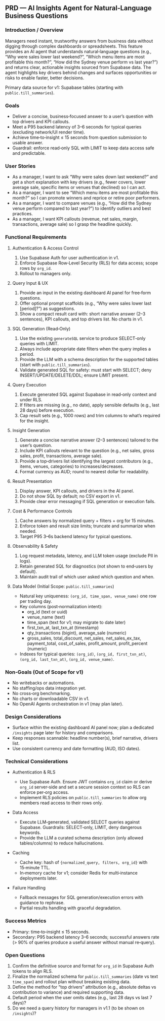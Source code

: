 ## PRD — AI Insights Agent for Natural‑Language Business Questions

### Introduction / Overview
Managers need instant, trustworthy answers from business data without digging through complex dashboards or spreadsheets. This feature provides an AI agent that understands natural‑language questions (e.g., “Why were sales lower last weekend?”, “Which menu items are most profitable this month?”, “How did the Sydney venue perform vs last year?”) and returns clear, actionable insights sourced from Supabase data. The agent highlights key drivers behind changes and surfaces opportunities or risks to enable faster, better decisions.

Primary data source for v1: Supabase tables (starting with `public.till_summaries`).

### Goals
- Deliver a concise, business‑focused answer to a user’s question with top drivers and KPI callouts.
- Meet a P95 backend latency of 3–6 seconds for typical queries (excluding network/UI render time).
- Achieve time‑to‑insight ≤ 15 seconds from question submission to usable answer.
- Guardrail: enforce read‑only SQL with LIMIT to keep data access safe and predictable.

### User Stories
- As a manager, I want to ask “Why were sales down last weekend?” and get a short explanation with key drivers (e.g., fewer covers, lower average sale, specific items or venues that declined) so I can act.
- As a manager, I want to see “Which menu items are most profitable this month?” so I can promote winners and reprice or retire poor performers.
- As a manager, I want to compare venues (e.g., “How did the Sydney venue perform compared to last year?”) to identify outliers and best practices.
- As a manager, I want KPI callouts (revenue, net sales, margin, transactions, average sale) so I grasp the headline quickly.

### Functional Requirements
1. Authentication & Access Control
   1. Use Supabase Auth for user authentication in v1.
   2. Enforce Supabase Row‑Level Security (RLS) for data access; scope rows by `org_id`.
   3. Rollout to managers only.

2. Query Input & UX
   1. Provide an input in the existing dashboard AI panel for free‑form questions.
   2. Offer optional prompt scaffolds (e.g., “Why were sales lower last [period]?”) as suggestions.
   3. Show a compact result card with: short narrative answer (2–3 sentences), KPI callouts, and top drivers list. No charts in v1.

3. SQL Generation (Read‑Only)
   1. Use the existing `generateSQL` service to produce SELECT‑only queries with LIMIT.
   2. Always include appropriate date filters when the query implies a period.
   3. Provide the LLM with a schema description for the supported tables (start with `public.till_summaries`).
   4. Validate generated SQL for safety: must start with SELECT; deny INSERT/UPDATE/DELETE/DDL; ensure LIMIT present.

4. Query Execution
   1. Execute generated SQL against Supabase in read‑only context and under RLS.
   2. If filters are missing (e.g., no date), apply sensible defaults (e.g., last 28 days) before execution.
   3. Cap result sets (e.g., 1000 rows) and trim columns to what’s required for the insight.

5. Insight Generation
   1. Generate a concise narrative answer (2–3 sentences) tailored to the user’s question.
   2. Include KPI callouts relevant to the question (e.g., net sales, gross sales, profit, transactions, average sale).
   3. Provide a top‑drivers list identifying the largest contributors (e.g., items, venues, categories) to increases/decreases.
   4. Format currency as AUD; round to nearest dollar for readability.

6. Result Presentation
   1. Display answer, KPI callouts, and drivers in the AI panel.
   2. Do not show SQL by default; no CSV export in v1.
   3. Provide clear error messaging if SQL generation or execution fails.

7. Cost & Performance Controls
   1. Cache answers by normalized query + filters + org for 15 minutes.
   2. Enforce token and result size limits; truncate and summarize when needed.
   3. Target P95 3–6s backend latency for typical questions.

8. Observability & Safety
   1. Log request metadata, latency, and LLM token usage (exclude PII in logs).
   2. Retain generated SQL for diagnostics (not shown to end‑users by default).
   3. Maintain audit trail of which user asked which question and when.

9. Data Model (Initial Scope: `public.till_summaries`)
   - Natural key uniqueness: `(org_id, time_span, venue_name)` one row per trading day.
   - Key columns (post‑normalization intent):
     - org_id (text or uuid)
     - venue_name (text)
     - time_span (text for v1; may migrate to date later)
     - first_txn_at, last_txn_at (timestamp)
     - qty_transactions (bigint), average_sale (numeric)
     - gross_sales, total_discount, net_sales, net_sales_ex_tax, payment_total, cost_of_sales, profit_amount, profit_percent (numeric)
   - Indexes for typical queries: `(org_id)`, `(org_id, first_txn_at)`, `(org_id, last_txn_at)`, `(org_id, venue_name)`.

### Non‑Goals (Out of Scope for v1)
- No writebacks or automations.
- No staffing/ops data integration yet.
- No cross‑org benchmarking.
- No charts or downloadable CSV in v1.
- No OpenAI Agents orchestration in v1 (may plan later).

### Design Considerations
- Surface within the existing dashboard AI panel now; plan a dedicated `/insights` page later for history and comparisons.
- Keep responses scannable: headline number(s), brief narrative, drivers list.
- Use consistent currency and date formatting (AUD, ISO dates).

### Technical Considerations
- Authentication & RLS
  - Use Supabase Auth. Ensure JWT contains `org_id` claim or derive `org_id` server‑side and set a secure session context so RLS can enforce per‑org access.
  - Implement RLS policies on `public.till_summaries` to allow org members read access to their rows only.

- Data Access
  - Execute LLM‑generated, validated SELECT queries against Supabase. Guardrails: SELECT‑only, LIMIT, deny dangerous keywords.
  - Provide the LLM a curated schema description (only allowed tables/columns) to reduce hallucinations.

- Caching
  - Cache key: hash of `{normalized_query, filters, org_id}` with 15‑minute TTL.
  - In‑memory cache for v1; consider Redis for multi‑instance deployments later.

- Failure Handling
  - Fallback messages for SQL generation/execution errors with guidance to rephrase.
  - Partial results handling with graceful degradation.

### Success Metrics
- Primary: time‑to‑insight ≤ 15 seconds.
- Secondary: P95 backend latency 3–6 seconds; successful answers rate (> 90% of queries produce a useful answer without manual re‑query).

### Open Questions
1. Confirm the definitive source and format for `org_id` in Supabase Auth tokens to align RLS.
2. Finalize the normalized schema for `public.till_summaries` (date vs text `time_span`) and rollout plan without breaking existing data.
3. Define the method for “top drivers” attribution (e.g., absolute deltas vs contribution to variance) and required supporting data.
4. Default period when the user omits dates (e.g., last 28 days vs last 7 days)?
5. Do we need a query history for managers in v1.1 (to be shown on `/insights`)?



